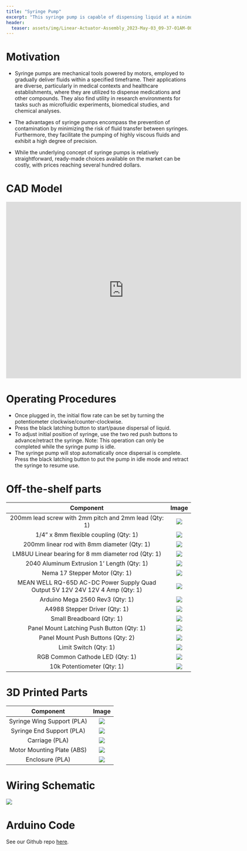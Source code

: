 ```yaml
---
title: "Syringe Pump"
excerpt: "This syringe pump is capable of dispensing liquid at a minimum rate of 1 uL/min and maximum rate of 10 uL/min."
header:
  teaser: assets/img/Linear-Actuator-Assembly_2023-May-03_09-37-01AM-000_CustomizedView746686638_jpg.jpg
---
```

# Motivation
  * Syringe pumps are mechanical tools powered by motors, employed to gradually deliver fluids within a specified timeframe. Their applications are diverse, particularly in medical contexts and healthcare establishments, where they are utilized to dispense medications and other compounds. They also find utility in research environments for tasks such as microfluidic experiments, biomedical studies, and chemical analyses.

  * The advantages of syringe pumps encompass the prevention of contamination by minimizing the risk of fluid transfer between syringes. Furthermore, they facilitate the pumping of highly viscous fluids and exhibit a high degree of precision.

  * While the underlying concept of syringe pumps is relatively straightforward, ready-made choices available on the market can be costly, with prices reaching several hundred dollars.


# CAD Model
<iframe src="https://vanderbilt643.autodesk360.com/shares/public/SH512d4QTec90decfa6e364dfa52f909527c?mode=embed" width="640" height="480" allowfullscreen="true" webkitallowfullscreen="true" mozallowfullscreen="true"  frameborder="0"></iframe>

# Operating Procedures
  * Once plugged in, the initial flow rate can be set by turning the potentiometer clockwise/counter-clockwise.
  * Press the black latching button to start/pause dispersal of liquid.
  * To adjust initial position of syringe, use the two red push buttons to advance/retract the syringe. Note: This operation can only be completed while the syringe pump is idle.
  * The syringe pump will stop automatically once dispersal is complete. Press the black latching button to put the pump in idle mode and retract the syringe to resume use.

# Off-the-shelf parts

|                                   Component                                   | Image |
|:-----------------------------------------------------------------------------:|:-----:|
|             200mm lead screw with 2mm pitch and 2mm lead (Qty: 1)             |   ![](/assets/img/lead-screw.png)             |
|                     1/4” x 8mm flexible coupling (Qty: 1)                     |   ![](/assets/img/coupler.png)                |
|                  200mm linear rod with 8mm diameter (Qty: 1)                  |   ![](/assets/img/linear-rod.png)             |
|              LM8UU Linear bearing for 8 mm diameter rod (Qty: 1)              |   ![](/assets/img/linear-bearing.png)         |
|                   2040 Aluminum Extrusion 1’ Length (Qty: 1)                  |   ![](/assets/img/aluminum-extrusion.png)     |
|                         Nema 17 Stepper Motor (Qty: 1)                        |   ![](/assets/img/stepper-motor.png)          |
| MEAN WELL RQ-65D AC-DC Power Supply Quad Output 5V 12V 24V 12V 4 Amp (Qty: 1) |   ![](/assets/img/power-supply.png)           |
|                        Arduino Mega 2560 Rev3 (Qty: 1)                        |   ![](/assets/img/arduino.png)                |
|                         A4988 Stepper Driver (Qty: 1)                         |   ![](/assets/img/stepper-motor-driver.png)   |
|                           Small Breadboard (Qty: 1)                           |   ![](/assets/img/breadboard.png)             |
|                   Panel Mount Latching Push Button (Qty: 1)                   |   ![](/assets/img/latching-button.png)        |
|                       Panel Mount Push Buttons (Qty: 2)                       |   ![](/assets/img/push-button.png)            |
|                             Limit Switch (Qty: 1)                             |   ![](/assets/img/limit-switch.png)           |
|                        RGB Common Cathode LED (Qty: 1)                        |   ![](/assets/img/rgb-led.png)                |
|                        10k Potentiometer (Qty: 1)                             |   ![](/assets/img/pot.png)                    |



# 3D Printed Parts

|                 Component                 | Image |
|:-----------------------------------------:|:-----:|
|      Syringe Wing Support (PLA)      |   ![](/assets/img/Wing_Support.png)           |
|      Syringe End Support  (PLA)      |   ![](/assets/img/Syringe_Support.png)        |
|      Carriage  (PLA)                 |   ![](/assets/img/Carriage.png)               |
|      Motor Mounting Plate  (ABS)     |   ![](/assets/img/Motor-Mounting-Plate.png)   |
|      Enclosure (PLA)                 |   ![](/assets/img/Syringe-pump-enclosure.png) |

# Wiring Schematic
<img src="/assets/img/syringepump_3.png"/>

# Arduino Code
See our Github repo [here](https://github.com/delgadjd/delgadjd.github.io/blob/develop/_portfolio/SyringePumpCode.ino).
